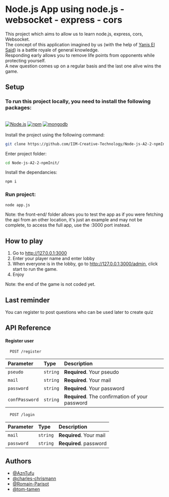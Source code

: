 # Node.js App using node.js - websocket - express - cors


This project which aims to allow us to learn node.js, express, cors, Websocket.\
The concept of this application imagined by us (with the help of [Yanis El Said](https://www.behance.net/yaniselsaid "Yanis El Said")) is a battle royale of general knowledge.\
Responding early allows you to remove life points from opponents while protecting yourself.\
A new question comes up on a regular basis and the last one alive wins the game.

## Setup

### To run this project locally, you need to install the following packages:
\
[![Node.js](https://img.shields.io/badge/node.js->=19.0.0-succes)](https://nodejs.org/en/)
[![npm](https://img.shields.io/badge/npm->=8.0.0-red)](https://docs.npmjs.com/cli/v9/commands/npm-version?v=true)
[![mongodb](https://img.shields.io/badge/mongodb->=6.0.0-success)](https://www.mongodb.com/docs/manual/installation/)
\
\
Install the project using the following command:
```bash
git clone https://github.com/IIM-Creative-Technology/Node-js-A2-2-npmInit.git
```

Enter project folder:
```bash
cd Node-js-A2-2-npmInit/
```

Install the dependancies:
```bash 
npm i
```

### Run project:
```bash 
node app.js
```
Note: the front-end/ folder allows you to test the app as if you were fetching the api from an other location, it's just an example and may not be complete, to access the full app, use the :3000 port instead.

## How to play
1) Go to http://127.0.0.1:3000
2) Enter your player name and enter lobby
3) When everyone is in the lobby, go to http://127.0.0.1:3000/admin, click start to run the game.
4) Enjoy

Note: the end of the game is not coded yet.

## Last reminder
You can register to post questions who can be used later to create quiz

## API Reference

#### Register user

```
  POST /register
```

| Parameter | Type     | Description                |
| :-------- | :------- | :------------------------- |
| `pseudo` | `string` | **Required**. Your pseudo | 
| `mail` | `string` | **Required**. Your mail | 
| `password` | `string` | **Required**. Your password | 
| `confPassword` | `string` | **Required**. The confirmation of your password | 

```
  POST /login
```

| Parameter | Type     | Description                |
| :-------- | :------- | :------------------------- |
| `mail` | `string` | **Required**. Your mail | 
| `password` | `string` | **Required**. password | 

## Authors

- [@AznTufu](https://www.github.com/AznTufu)
- [@charles-chrismann](https://www.github.com/charles-chrismann)
- [@Romain-Parisot](https://www.github.com/Romain-Parisot)
- [@tom-tamen](https://www.github.com/tom-tamen)